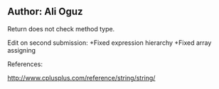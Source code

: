 
Author: Ali Oguz
------------------

Return does not check method type.

Edit on second submission:
	+Fixed expression hierarchy
	+Fixed array assigning


References:

http://www.cplusplus.com/reference/string/string/



